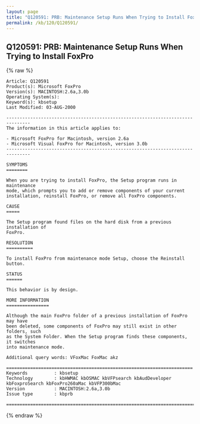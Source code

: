 ```yaml
---
layout: page
title: "Q120591: PRB: Maintenance Setup Runs When Trying to Install FoxPro"
permalink: /kb/120/Q120591/
---
```


## Q120591: PRB: Maintenance Setup Runs When Trying to Install FoxPro

{% raw %}

	Article: Q120591
	Product(s): Microsoft FoxPro
	Version(s): MACINTOSH:2.6a,3.0b
	Operating System(s): 
	Keyword(s): kbsetup
	Last Modified: 03-AUG-2000
	
	-------------------------------------------------------------------------------
	The information in this article applies to:
	
	- Microsoft FoxPro for Macintosh, version 2.6a 
	- Microsoft Visual FoxPro for Macintosh, version 3.0b 
	-------------------------------------------------------------------------------
	
	SYMPTOMS
	========
	
	When you are trying to install FoxPro, the Setup program runs in maintenance
	mode, which prompts you to add or remove components of your current
	installation, reinstall FoxPro, or remove all FoxPro components.
	
	CAUSE
	=====
	
	The Setup program found files on the hard disk from a previous installation of
	FoxPro.
	
	RESOLUTION
	==========
	
	To install FoxPro from maintenance mode Setup, choose the Reinstall button.
	
	STATUS
	======
	
	This behavior is by design.
	
	MORE INFORMATION
	================
	
	Although the main FoxPro folder of a previous installation of FoxPro may have
	been deleted, some components of FoxPro may still exist in other folders, such
	as the System Folder. When the Setup program finds these components, it switches
	into maintenance mode.
	
	Additional query words: VFoxMac FoxMac akz
	
	======================================================================
	Keywords          : kbsetup 
	Technology        : kbHWMAC kbOSMAC kbVFPsearch kbAudDeveloper kbFoxproSearch kbFoxPro260aMac kbVFP300bMac
	Version           : MACINTOSH:2.6a,3.0b
	Issue type        : kbprb
	
	=============================================================================
	

{% endraw %}
